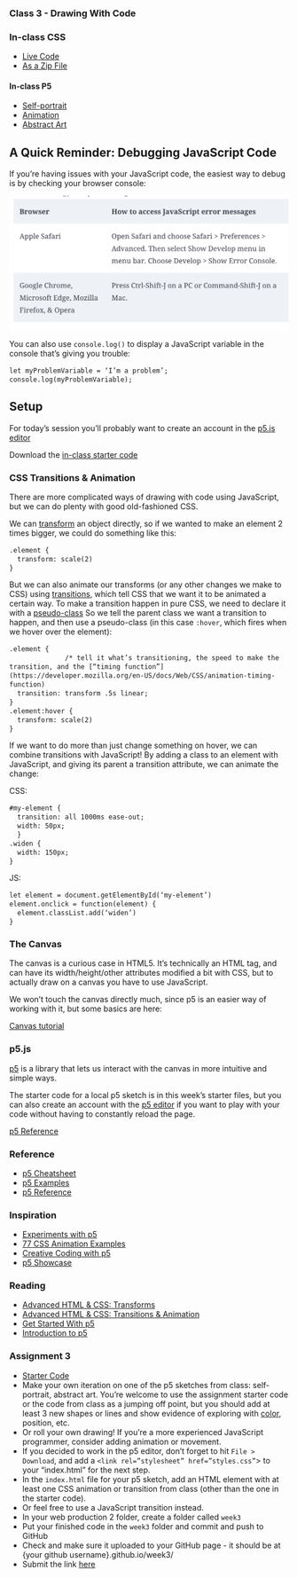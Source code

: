 ### Class 3 - Drawing With Code
### In-class CSS
- [Live Code](css-animations/)
- [As a Zip File](https://drive.google.com/file/d/18xporQnBTKJ5iN_b6DotibQyZn5NSVEe/view?usp=sharing)
#### In-class P5
- [Self-portrait](https://editor.p5js.org/brondle/sketches/-M3YoLhbV)
- [Animation](https://editor.p5js.org/brondle/sketches/Qrhj4f2po)
- [Abstract Art](https://editor.p5js.org/brondle/sketches/XUScJq083)

## A Quick Reminder: Debugging JavaScript Code

If you’re having issues with your JavaScript code, the easiest way to debug is by checking your browser console:

![how to open the browser console](img/debugging_javascript.png)

You can also use `console.log()` to display a JavaScript variable in the console that’s giving you trouble:

```
let myProblemVariable = ‘I’m a problem’;
console.log(myProblemVariable);
```


## Setup


For today’s session you’ll probably want to create an account in the [p5.js editor](https://editor.p5js.org/)

Download the [in-class starter code](https://drive.google.com/file/d/1TN10wGo4SvKRXoPRQgpGS5v_cjTP5fZH/view?usp=sharing)




### CSS Transitions & Animation

There are more complicated ways of drawing with code using JavaScript, but we can do plenty with good old-fashioned CSS.

We can [transform](https://css-tricks.com/almanac/properties/t/transform/) an object directly, so if we wanted to make an element 2 times bigger, we could do something like this:

```
.element {
  transform: scale(2)
}
```

But we can also animate our transforms (or any other changes we make to CSS) using [transitions](https://css-tricks.com/almanac/properties/t/transition/), which tell CSS that we want it to be animated a certain way. To make a transition happen in pure CSS, we need to declare it with a [pseudo-class](https://developer.mozilla.org/en-US/docs/Web/CSS/Pseudo-classes)
So we tell the parent class we want a transition to happen, and then use a pseudo-class (in this case `:hover`, which fires when we hover over the element):

```
.element {
              /* tell it what’s transitioning, the speed to make the transition, and the [“timing function”](https://developer.mozilla.org/en-US/docs/Web/CSS/animation-timing-function)
  transition: transform .5s linear; 
}
.element:hover {
  transform: scale(2)
}
```

If we want to do more than just change something on hover, we can combine transitions with JavaScript! By adding a class to an element with JavaScript, and giving its parent a transition attribute, we can animate the change:



CSS:
```
#my-element {
  transition: all 1000ms ease-out;
  width: 50px;
  }
.widen {
  width: 150px;
}
```

JS:
```
let element = document.getElementById(‘my-element’)
element.onclick = function(element) {
  element.classList.add(‘widen’)
}
```



### The Canvas

The canvas is a curious case in HTML5. It’s technically an HTML tag, and can have its width/height/other attributes modified a bit with CSS, but to actually draw on a canvas you have to use JavaScript.

We won’t touch the canvas directly much, since p5 is an easier way of working with it, but some basics are here:

[Canvas tutorial](https://developer.mozilla.org/en-US/docs/Web/API/Canvas_API/Tutorial)

### p5.js

[p5](https://p5js.org/) is a library that lets us interact with the canvas in more intuitive and simple ways.

The starter code for a local p5 sketch is in this week’s starter files, but you can also create an account with the [p5 editor](https://editor.p5js.org/) if you want to play with your code without having to constantly reload the page.

[p5 Reference](https://p5js.org/reference/)

### Reference
- [p5 Cheatsheet](https://bmoren.github.io/p5js-cheat-sheet/)
- [p5 Examples](https://p5js.org/examples/)
- [p5 Reference](https://p5js.org/reference/)


### Inspiration
- [Experiments with p5](https://purin.co/Experiments-with-P5-js)
- [77 CSS Animation Examples](https://freefrontend.com/css-animation-examples/)
- [Creative Coding with p5](https://www.codecademy.com/resources/blog/creative-coding-p5js-examples/)
- [p5 Showcase](https://showcase.p5js.org/#/2020-All)


### Reading

- [Advanced HTML & CSS: Transforms](https://learn.shayhowe.com/advanced-html-css/css-transforms/)
- [Advanced HTML & CSS: Transitions & Animation](https://learn.shayhowe.com/advanced-html-css/transitions-animations/)
- [Get Started With p5](https://p5js.org/get-started/)
- [Introduction to p5](https://medium.com/comsystoreply/introduction-to-p5-js-9a7da09f20aa)

### Assignment 3

- [Starter Code](https://drive.google.com/file/d/1wXe27STsQUWOGwpawArC-CCaelwgfgEl/view?usp=sharing)
- Make your own iteration on one of the p5 sketches from class: self-portrait, abstract art. You’re welcome to use the assignment starter code or the code from class as a jumping off point, but you should add at least 3 new shapes or lines and show evidence of exploring with [color](https://www.w3schools.com/colors/colors_names.asp), position, etc.
- Or roll your own drawing! If you’re a more experienced JavaScript programmer, consider adding animation or movement.
- If you decided to work in the p5 editor, don’t forget to hit `File > Download`, and add a `<link rel=”stylesheet” href=”styles.css”`> to your “index.html” for the next step.
- In the `index.html` file for your p5 sketch, add an HTML element with at least one CSS animation or transition from class (other than the one in the starter code).
- Or feel free to use a JavaScript transition instead.
- In your web production 2 folder, create a folder called `week3`
- Put your finished code in the `week3` folder and commit and push to GitHub
- Check and make sure it uploaded to your GitHub page - it should be at {your github username}.github.io/week3/
- Submit the link [here](https://docs.google.com/forms/d/e/1FAIpQLScJ_hzjToD08UX5Py2QP4t8VhiKaIAHZNn6dQVUQbSerfHgrA/viewform?usp=sf_link)


